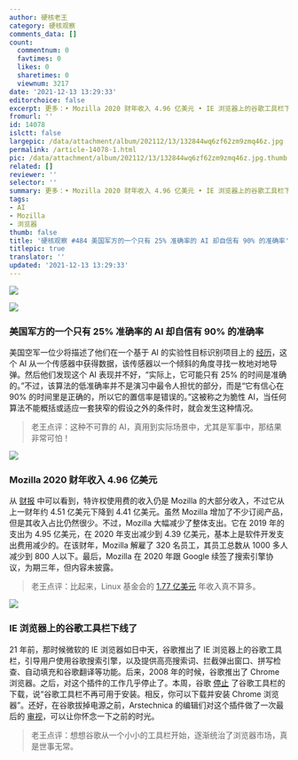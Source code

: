 ```yaml
---
author: 硬核老王
category: 硬核观察
comments_data: []
count:
  commentnum: 0
  favtimes: 0
  likes: 0
  sharetimes: 0
  viewnum: 3217
date: '2021-12-13 13:29:33'
editorchoice: false
excerpt: 更多：• Mozilla 2020 财年收入 4.96 亿美元 • IE 浏览器上的谷歌工具栏下线了
fromurl: ''
id: 14078
islctt: false
largepic: /data/attachment/album/202112/13/132844wq6zf62zm9zmq46z.jpg
permalink: /article-14078-1.html
pic: /data/attachment/album/202112/13/132844wq6zf62zm9zmq46z.jpg.thumb.jpg
related: []
reviewer: ''
selector: ''
summary: 更多：• Mozilla 2020 财年收入 4.96 亿美元 • IE 浏览器上的谷歌工具栏下线了
tags:
- AI
- Mozilla
- 浏览器
thumb: false
title: '硬核观察 #484 美国军方的一个只有 25% 准确率的 AI 却自信有 90% 的准确率'
titlepic: true
translator: ''
updated: '2021-12-13 13:29:33'
---
```


![](/data/attachment/album/202112/13/132844wq6zf62zm9zmq46z.jpg)


![](/data/attachment/album/202112/13/132530u7j71ux88nln78jk.jpg)


### 美国军方的一个只有 25% 准确率的 AI 却自信有 90% 的准确率


美国空军一位少将描述了他们在一个基于 AI 的实验性目标识别项目上的 [经历](https://www.defenseone.com/technology/2021/12/air-force-targeting-ai-thought-it-had-90-success-rate-it-was-more-25/187437/)，这个 AI 从一个传感器中获得数据，该传感器以一个倾斜的角度寻找一枚地对地导弹。然后他们发现这个 AI 表现并不好，“实际上，它可能只有 25% 的时间是准确的。”不过，该算法的低准确率并不是演习中最令人担忧的部分，而是“它有信心在 90% 的时间里是正确的，所以它的置信率是错误的。”这被称之为脆性 AI，当任何算法不能概括或适应一套狭窄的假设之外的条件时，就会发生这种情况。



> 
> 老王点评：这种不可靠的 AI，真用到实际场景中，尤其是军事中，那结果非常可怕！
> 
> 
> 


![](/data/attachment/album/202112/13/132852j31tnkiw31rkup7w.jpg)


### Mozilla 2020 财年收入 4.96 亿美元


从 [财报](https://assets.mozilla.net/annualreport/2020/mozilla-fdn-2020-short-form-0926.pdf) 中可以看到，特许权使用费的收入仍是 Mozilla 的大部分收入，不过它从上一财年约 4.51 亿美元下降到 4.41 亿美元。虽然 Mozilla 增加了不少订阅产品，但是其收入占比仍然很少。不过，Mozilla 大幅减少了整体支出。它在 2019 年的支出为 4.95 亿美元，在 2020 年支出减少到 4.39 亿美元，基本上是软件开发支出费用减少的。在该财年，Mozilla 解雇了 320 名员工，其员工总数从 1000 多人减少到 800 人以下。最后，Mozilla 在 2020 年跟 Google 续签了搜索引擎协议，为期三年，但内容未披露。



> 
> 老王点评：比起来，Linux 基金会的 [1.77 亿美元](/article-14062-1.html) 年收入真不算多。
> 
> 
> 


![](/data/attachment/album/202112/13/132901zwf2aqpvjjwvvn4q.jpg)


### IE 浏览器上的谷歌工具栏下线了


21 年前，那时候微软的 IE 浏览器如日中天，谷歌推出了 IE 浏览器上的谷歌工具栏，引导用户使用谷歌搜索引擎，以及提供高亮搜索词、拦截弹出窗口、拼写检查、自动填充和谷歌翻译等功能。后来，2008 年的时候，谷歌推出了 Chrome 浏览器。之后，对这个插件的工作几乎停止了。本周，谷歌 [停止](https://toolbar.google.com/) 了谷歌工具栏的下载，说“谷歌工具栏不再可用于安装。相反，你可以下载并安装 Chrome 浏览器”。还好，在谷歌拔掉电源之前，Arstechnica 的编辑们对这个插件做了一次最后的 [审视](https://arstechnica.com/gadgets/2021/12/happy-21st-birthday-to-google-toolbar-which-inexplicably-still-exists/)，可以让你怀念一下之前的时光。



> 
> 老王点评：想想谷歌从一个小小的工具栏开始，逐渐统治了浏览器市场，真是世事无常。
> 
> 
>